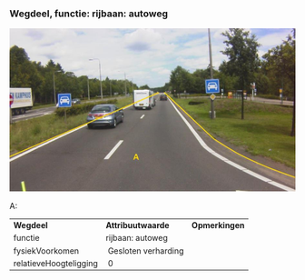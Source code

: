 ### Wegdeel, functie: rijbaan: autoweg

![](media/50d2636d59bcd7aea4bf4b0fb7e4568632285a87.jpg)

A:

|                        |                      |                 |
|------------------------|----------------------|-----------------|
| **Wegdeel**            | **Attribuutwaarde**  | **Opmerkingen** |
| functie                | rijbaan: autoweg     |                 |
| fysiekVoorkomen        |  Gesloten verharding |                 |
| relatieveHoogteligging |  0                   |                 |
